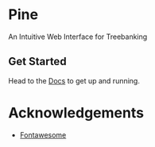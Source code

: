 # Pine
An Intuitive Web Interface for Treebanking

## Get Started

Head to the [Docs](https://docs.pine.alexandergottlieb.com/) to get up and running.

# Acknowledgements
- [Fontawesome](https://fontawesome.com/license)
